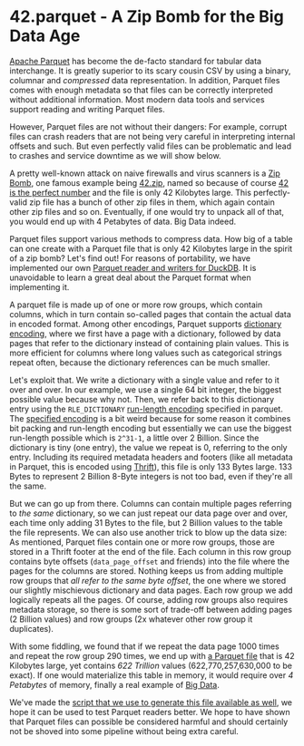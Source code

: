 # 42.parquet - A Zip Bomb for the Big Data Age

[Apache Parquet](https://parquet.apache.org) has become the de-facto standard for tabular data interchange. It is greatly superior to its scary cousin CSV by using a binary, columnar and *compressed* data representation. In addition, Parquet files comes with enough metadata so that files can be correctly interpreted without additional information. Most modern data tools and services support reading and writing Parquet files. 

However, Parquet files are not without their dangers: For example, corrupt files can crash readers that are not being very careful in interpreting internal offsets and such. But even perfectly valid files can be problematic and lead to crashes and service downtime as we will show below. 

A pretty well-known attack on naive firewalls and virus scanners is a [Zip Bomb](https://en.wikipedia.org/wiki/Zip_bomb), one famous example being [42.zip](https://www.unforgettable.dk), named so because of course [42 is the perfect number](https://en.wikipedia.org/wiki/42_(number)#The_Hitchhiker's_Guide_to_the_Galaxy) and the file is only 42 Kilobytes large. This perfectly-valid zip file has a bunch of other zip files in them, which again contain other zip files and so on. Eventually, if one would try to unpack all of that, you would end up with 4 Petabytes of data. Big Data indeed.

Parquet files support various methods to compress data. How big of a table can one create with a Parquet file that is only 42 Kilobytes large in the spirit of a zip bomb? Let's find out! For reasons of portability, we have implemented our own [Parquet reader and writers for DuckDB](https://duckdb.org/docs/data/parquet/overview.html). It is unavoidable to learn a great deal about the Parquet format when implementing it. 

A parquet file is made up of one or more row groups, which contain columns, which in turn contain so-called pages that contain the actual data in encoded format. Among other encodings, Parquet supports [dictionary encoding](https://en.wikipedia.org/wiki/Dictionary_coder), where we first have a page with a dictionary, followed by data pages that refer to the dictionary instead of containing plain values. This is more efficient for columns where long values such as categorical strings repeat often, because the dictionary references can be much smaller. 

Let's exploit that. We write a dictionary with a single value and refer to it over and over. In our example, we use a single 64 bit integer, the biggest possible value because why not. Then, we refer back to this dictionary entry using the `RLE_DICTIONARY` [run-length encoding](https://en.wikipedia.org/wiki/Run-length_encoding) specified in parquet. The [specified encoding](https://parquet.apache.org/docs/file-format/data-pages/encodings/#run-length-encoding--bit-packing-hybrid-rle--3) is a bit weird because for some reason it combines bit packing and run-length encoding but essentially we can use the biggest run-length possible which is `2^31-1`, a little over 2 Billion. Since the dictionary is tiny (one entry), the value we repeat is 0, referring to the only entry. Including its required metadata headers and footers (like all metadata in Parquet, this is encoded using [Thrift](https://thrift.apache.org)), this file is only 133 Bytes large. 133 Bytes to represent 2 Billion 8-Byte integers is not too bad, even if they're all the same.

But we can go up from there. Columns can contain multiple pages referring to *the same* dictionary, so we can just repeat our data page over and over, each time only adding 31 Bytes to the file, but 2 Billion values to the table the file represents. We can also use another trick to blow up the data size: As mentioned, Parquet files contain one or more row groups, those are stored in a Thrift footer at the end of the file. Each column in this row group contains byte offsets (`data_page_offset` and friends) into the file where the pages for the columns are stored.  Nothing keeps us from adding multiple row groups that *all refer to the same byte offset*, the one where we stored our slightly mischievous dictionary and data pages. Each row group we add logically repeats all the pages. Of course, adding row groups also requires metadata storage, so there is some sort of trade-off between adding pages (2 Billion values) and row groups (2x whatever other row group it duplicates). 

With some fiddling, we found that if we repeat the data page 1000 times and repeat the row group 290 times, we end up with [a Parquet file](https://github.com/hannes/fortytwodotparquet/raw/main/42.parquet) that is 42 Kilobytes large, yet contains *622 Trillion* values (622,770,257,630,000 to be exact). If one would materialize this table in memory, it would require over *4 Petabytes* of memory, finally a real example of [Big Data](https://motherduck.com/blog/big-data-is-dead/). 

We've made the [script that we use to generate this file available as well](https://github.com/hannes/fortytwodotparquet/blob/main/create-parquet-file.py), we hope it can be used to test Parquet readers better. We hope to have shown that Parquet files can possible be considered harmful and should certainly not be shoved into some pipeline without being extra careful.











